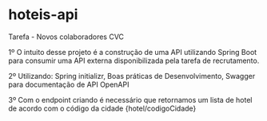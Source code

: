 # hoteis-api
Tarefa - Novos colaboradores CVC

1º O intuito desse projeto é a construção de uma API utilizando Spring Boot para consumir uma API externa disponibilizada pela tarefa de recrutamento.

2º Utilizando: Spring initializr, Boas práticas de Desenvolvimento, Swagger para documentação de API OpenAPI

3º Com o endpoint criando é necessário que retornamos um lista de hotel de acordo com o código da cidade {hotel/codigoCidade}
 
